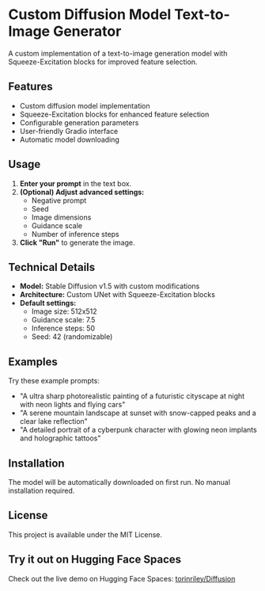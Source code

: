 # Custom Diffusion Model Text-to-Image Generator

A custom implementation of a text-to-image generation model with Squeeze-Excitation blocks for improved feature selection.

## Features

- Custom diffusion model implementation
- Squeeze-Excitation blocks for enhanced feature selection
- Configurable generation parameters
- User-friendly Gradio interface
- Automatic model downloading

## Usage

1. **Enter your prompt** in the text box.
2. **(Optional) Adjust advanced settings:**
   - Negative prompt
   - Seed
   - Image dimensions
   - Guidance scale
   - Number of inference steps
3. **Click "Run"** to generate the image.

## Technical Details

- **Model:** Stable Diffusion v1.5 with custom modifications
- **Architecture:** Custom UNet with Squeeze-Excitation blocks
- **Default settings:**
  - Image size: 512x512
  - Guidance scale: 7.5
  - Inference steps: 50
  - Seed: 42 (randomizable)

## Examples

Try these example prompts:
- "A ultra sharp photorealistic painting of a futuristic cityscape at night with neon lights and flying cars"
- "A serene mountain landscape at sunset with snow-capped peaks and a clear lake reflection"
- "A detailed portrait of a cyberpunk character with glowing neon implants and holographic tattoos"

## Installation

The model will be automatically downloaded on first run. No manual installation required.

## License

This project is available under the MIT License.

## Try it out on Hugging Face Spaces

Check out the live demo on Hugging Face Spaces: [torinriley/Diffusion](https://huggingface.co/spaces/torinriley/Diffusion)
